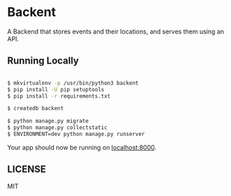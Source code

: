 # Backent

A Backend that stores events and their locations, and serves them using an API.

## Running Locally


```sh

$ mkvirtualenv -p /usr/bin/python3 backent
$ pip install -U pip setuptools
$ pip install -r requirements.txt

$ createdb backent

$ python manage.py migrate
$ python manage.py collectstatic
$ ENVIRONMENT=dev python manage.py runserver

```

Your app should now be running on [localhost:8000](http://localhost:8000/).

## LICENSE

MIT
